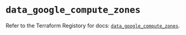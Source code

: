 # `data_google_compute_zones`

Refer to the Terraform Registory for docs: [`data_google_compute_zones`](https://www.terraform.io/docs/providers/google-beta/d/google_compute_zones).
